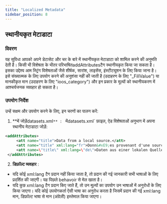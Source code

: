 ```yaml
---
title: "Localized Metadata"
sidebar_position: 8
---
```

## स्थानीयकृत मेटाडाटा

### विवरण
यह सुविधा आपको अपने डेटासेट और चर के बारे में स्थानीयकृत मेटाडाटा को शामिल करने की अनुमति देती है। किसी भी विशेषता के भीतर परिभाषितaddAttributesटैग स्थानीयकृत किया जा सकता है। इसका उद्देश्य आम स्ट्रिंग विशेषताओं जैसे शीर्षक, सारांश, लाइसेंस, इंस्टीट्यूशन के लिए किया जाना है। इसे संख्यात्मक के लिए उपयोग करने की अनुशंसा नहीं की जाती है (उदाहरण के लिए "_FillValue") या मानकीकृत मान (उदाहरण के लिए "ioos_category") और इन प्रकार के मूल्यों को स्थानीयकरण में आश्चर्यजनक व्यवहार हो सकता है।

### उपयोग निर्देश
उन्हें सक्षम और उपयोग करने के लिए, इन चरणों का पालन करें:

1.  **में जोड़ेंdatasets.xml`** :
` मेंdatasets.xml` फ़ाइल, ऐड विशेषताओं अनुभाग में अपना स्थानीय मेटाडाटा जोड़ें:
   ```xml
   <addAttributes>
        <att name="title">Data from a local source.</att>
        <att name="title" xml:lang="fr">Donn&#xE9;es provenant d'une source locale.</att>
        <att name=\"title\" xml:lang=\"de\">Daten aus einer lokalen Quelle.</att>
    </addAttributes>
   ```

2.  **डिफ़ॉल्ट व्यवहार** :
   - यदि कोई xml:lang टैग प्रदान नहीं किया जाता है, तो प्रदान की गई जानकारी सभी भाषाओं के लिए प्रदर्शित की जाएगी। यह पिछले behavoir से मेल खाता है।
   - यदि कुछ xml:lang टैग प्रदान किए जाते हैं, तो उन मूल्यों का उपयोग उन भाषाओं में अनुरोधों के लिए किया जाएगा। यदि कोई उपयोगकर्ता ऐसी भाषा का अनुरोध करता है जिसमें प्रदान की गई xml:lang मान, डिफ़ॉल्ट भाषा से मान (अंग्रेज़ी) इस्तेमाल किया जाएगा।
